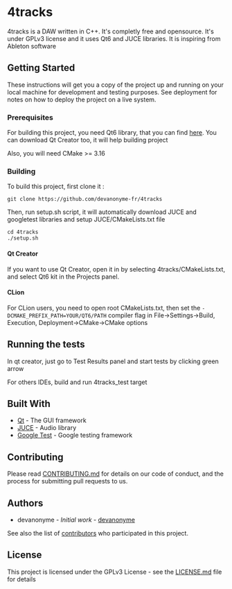# 4tracks
4tracks is a DAW written in C++. It's completly free and opensource. It's under GPLv3 license and it uses Qt6 and JUCE libraries. It is inspiring from Ableton software

## Getting Started

These instructions will get you a copy of the project up and running on your local machine for development and testing purposes. See deployment for notes on how to deploy the project on a live system.

### Prerequisites

For building this project, you need Qt6 library, that you can find [here](http://qt.io/). You can download Qt Creator too, it will help building project

Also, you will need CMake >= 3.16

### Building

To build this project, first clone it :

```
git clone https://github.com/devanonyme-fr/4tracks
```

Then, run setup.sh script, it will automatically download JUCE and googletest libraries and setup JUCE/CMakeLists.txt file

```
cd 4tracks
./setup.sh
```

#### Qt Creator

If you want to use Qt Creator, open it in by selecting 4tracks/CMakeLists.txt, and select Qt6 kit in the Projects panel.

#### CLion

For CLion users, you need to open root CMakeLists.txt, then set the `-DCMAKE_PREFIX_PATH=YOUR/QT6/PATH` compiler flag in File->Settings->Build, Execution, Deployment->CMake->CMake options

## Running the tests

In qt creator, just go to Test Results panel and start tests by clicking green arrow

For others IDEs, build and run 4tracks_test target

## Built With

* [Qt](https://qt.io/) - The GUI framework
* [JUCE](https://juce.com/) - Audio library
* [Google Test](https://github.com/google/googletest) - Google testing framework

## Contributing

Please read [CONTRIBUTING.md](CONTRIBUTING.md) for details on our code of conduct, and the process for submitting pull requests to us.

## Authors

* devanonyme - *Initial work* - [devanonyme](https://github.com/devanonyme-fr)

See also the list of [contributors](https://github.com/devanonyme-fr/4tracks/contributors) who participated in this project.

## License

This project is licensed under the GPLv3 License - see the [LICENSE.md](LICENSE.md) file for details
